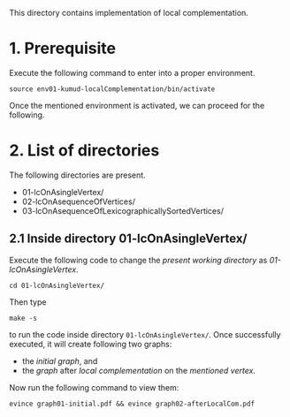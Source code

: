 This directory contains implementation of local complementation.



# 1. Prerequisite

Execute the following command to enter into a proper environment.

```shell
source env01-kumud-localComplementation/bin/activate
```

Once the mentioned environment is activated, we can proceed for the following.

# 2. List of directories

The following directories are present.

-   01-lcOnAsingleVertex/
-   02-lcOnAsequenceOfVertices/
-   03-lcOnAsequenceOfLexicographicallySortedVertices/


## 2.1 Inside directory 01-lcOnAsingleVertex/

Execute the following code  to change the _present working directory_ as _01-lcOnAsingleVertex_.

```shell
cd 01-lcOnAsingleVertex/
```

Then type

```shell
make -s
```
to run the code inside directory `01-lcOnAsingleVertex/`. Once successfully executed, it will create following two graphs:

-   the _initial graph_, and
-   the _graph_ after _local complementation_ on the _mentioned vertex_.

Now run the following command to view them:

```shell
evince graph01-initial.pdf && evince graph02-afterLocalCom.pdf
```

